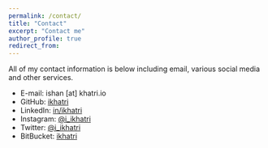 ```yaml
---
permalink: /contact/
title: "Contact"
excerpt: "Contact me"
author_profile: true
redirect_from:
---
```


All of my contact information is below including email, various social media and other services.

* E-mail: ishan \[at\] khatri.io
* GitHub: [ikhatri](https://github.com/ikhatri)
* LinkedIn: [in/ikhatri](https://linkedin.com/in/ikhatri)
* Instagram: [@i_ikhatri](https://instagram.com/i_ikhatri)
* Twitter: [@i_ikhatri](https://twitter.com/i_ikhatri)
* BitBucket: [ikhatri](https://bitbucket.org/ikhatri)
